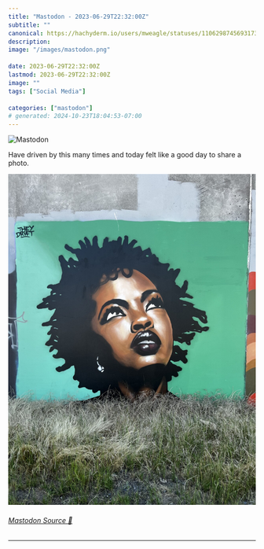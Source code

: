 ```yaml
---
title: "Mastodon - 2023-06-29T22:32:00Z"
subtitle: ""
canonical: https://hachyderm.io/users/mweagle/statuses/110629874569317366
description:
image: "/images/mastodon.png"

date: 2023-06-29T22:32:00Z
lastmod: 2023-06-29T22:32:00Z
image: ""
tags: ["Social Media"]

categories: ["mastodon"]
# generated: 2024-10-23T18:04:53-07:00
---
```

![Mastodon](/images/mastodon.png)

<p>Have driven by this many times and today felt like a good day to share a photo.</p>

![Lauryn Hill portrait street art. ](1b90a917034b0c38.jpeg)

###### [Mastodon Source 🐘](https://hachyderm.io/@mweagle/110629874569317366)

___
